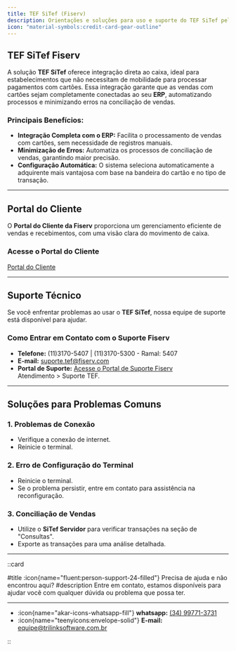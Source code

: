 ```yaml
---
title: TEF SiTef (Fiserv)
description: Orientações e soluções para uso e suporte do TEF SiTef pela Fiserv.
icon: "material-symbols:credit-card-gear-outline"
---
```


## TEF SiTef Fiserv

A solução **TEF SiTef** oferece integração direta ao caixa, ideal para estabelecimentos que não necessitam de mobilidade para processar pagamentos com cartões. Essa integração garante que as vendas com cartões sejam completamente conectadas ao seu **ERP**, automatizando processos e minimizando erros na conciliação de vendas.

### Principais Benefícios:
- **Integração Completa com o ERP:** Facilita o processamento de vendas com cartões, sem necessidade de registros manuais.
- **Minimização de Erros:** Automatiza os processos de conciliação de vendas, garantindo maior precisão.
- **Configuração Automática:** O sistema seleciona automaticamente a adquirente mais vantajosa com base na bandeira do cartão e no tipo de transação.

---

## Portal do Cliente

O **Portal do Cliente da Fiserv** proporciona um gerenciamento eficiente de vendas e recebimentos, com uma visão clara do movimento de caixa.

### Acesse o Portal do Cliente
[Portal do Cliente](https://portaldocliente.softwareexpress.com.br/Login)

---

## Suporte Técnico

Se você enfrentar problemas ao usar o **TEF SiTef**, nossa equipe de suporte está disponível para ajudar.

### Como Entrar em Contato com o Suporte Fiserv

- **Telefone:** (11)3170-5407 | (11)3170-5300 - Ramal: 5407
- **E-mail:** suporte.tef@fiserv.com
- **Portal de Suporte:** [Acesse o Portal de Suporte Fiserv](www.skytef.com.br) Atendimento > Suporte TEF.

---

## Soluções para Problemas Comuns

### 1. **Problemas de Conexão**
   - Verifique a conexão de internet.
   - Reinicie o terminal.

### 2. **Erro de Configuração do Terminal**
   - Reinicie o terminal.
   - Se o problema persistir, entre em contato para assistência na reconfiguração.

### 3. **Conciliação de Vendas**
   - Utilize o **SiTef Servidor** para verificar transações na seção de "Consultas".
   - Exporte as transações para uma análise detalhada.

---

::card

#title
:icon{name="fluent:person-support-24-filled"} Precisa de ajuda e não encontrou aqui?
#description
Entre em contato, estamos disponíveis para ajudar você com qualquer dúvida ou problema que possa ter.

---

- :icon{name="akar-icons-whatsapp-fill"} **whatsapp:** [(34) 99771-3731](https://wa.me/trilinksoftware)
- :icon{name="teenyicons:envelope-solid"} **E-mail:** [equipe@trilinksoftware.com.br](mailto:equipe@trilinksoftware.com.br)

::
